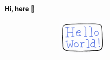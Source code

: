 <!--
**ZiHao256/ZiHao256** is a ✨ _special_ ✨ repository because its `README.md` (this file) appears on your GitHub profile.
Here are some ideas to get you started:
-->
> 

## Hi, here 👋

<p align="center">
  <img src="https://github.com/ZiHao256/ZiHao256/blob/main/source/hello-world.gif" width="30%">
</p>

<!--
<details>
<summary>
I'm Zihao Ma, more about me
</summary>

- 🔭 I’m currently studying on Xidian University

- ❤️ Fun fact: stitch🐕 / LOL👊 / Photograph📷 / Run🏃 / Traveling🏞️

- 📫 How to reach me: ZiHao626@gmail.com / 2638779206@qq.com / zh_ma@stu.xidian.edu.cn

- [My blog](https://zihao256.github.io/)

- [My Homepage](https://zihao256.github.io/ZiHao256.com/)
  
</details>

---

### Languages and Frameworks
<code><img height="20" src="https://raw.githubusercontent.com/github/explore/80688e429a7d4ef2fca1e82350fe8e3517d3494d/topics/cpp/cpp.png" alt="C++" title="C++"></code>
<code><img height="20" src="https://raw.githubusercontent.com/github/explore/80688e429a7d4ef2fca1e82350fe8e3517d3494d/topics/python/python.png" alt="Python" title="Python"></code>
<code><img height="20" src="https://raw.githubusercontent.com/github/explore/80688e429a7d4ef2fca1e82350fe8e3517d3494d/topics/git/git.png" alt="Git" title="Git"></code>
<code><img height="20" src="https://user-images.githubusercontent.com/29084184/218292066-c36545bd-47ac-4838-8958-1399009c3cc8.png" alt="SQLite" title="SQLite"></code>
<code><img height="20" src="https://user-images.githubusercontent.com/29084184/218291286-3d84ebcb-c266-454b-bce2-b2f4ac01886f.png" alt="Djongo" title="Djongo"></code>

---

### Tools and Environments
<code><img height="20" src="https://raw.githubusercontent.com/github/explore/80688e429a7d4ef2fca1e82350fe8e3517d3494d/topics/visual-studio-code/visual-studio-code.png" alt="VSCode" title="VSCode"></code>
<code><img height="20" src="https://images.nowcoder.com/images/20180629/0_1530258305740_67F7BB46DE9FC78164CA628F2CE05C37" alt="PyCharm" title="PyCharm"></code>
<code><img height="20" src="https://raw.githubusercontent.com/github/explore/80688e429a7d4ef2fca1e82350fe8e3517d3494d/topics/vim/vim.png" alt="Vim" title="Vim"></code>
<code><img height="20" src="https://raw.githubusercontent.com/github/explore/80688e429a7d4ef2fca1e82350fe8e3517d3494d/topics/markdown/markdown.png" alt="Markdown" title="MarkDown"></code>
<code><img height="20" src="https://raw.githubusercontent.com/github/explore/80688e429a7d4ef2fca1e82350fe8e3517d3494d/topics/ubuntu/ubuntu.png" alt="Ubuntu" title="Ubuntu"></code>
<code><img height="20" src="https://raw.githubusercontent.com/github/explore/80688e429a7d4ef2fca1e82350fe8e3517d3494d/topics/macos/macos.png" alt="MacOS" title="MacOS"></code>
<code><img height="20" src="https://raw.githubusercontent.com/github/explore/80688e429a7d4ef2fca1e82350fe8e3517d3494d/topics/linux/linux.png" alt="Linux" title="Linux"></code>

---

[![ZiHao's github stats](https://github-readme-stats.vercel.app/api?username=ZiHao256&show_icons=true&theme=dark)](https://github.com/anuraghazra/github-readme-stats)

![zihao's Most used languages](https://github-readme-stats.vercel.app/api/top-langs?username=ZiHao256&show_icons=true&count_private=true&theme=gotham)

<p align="center"> 
  Visitor count<br>
  <img src="https://profile-counter.glitch.me/ZiHao256/count.svg" />
</p>
-->
